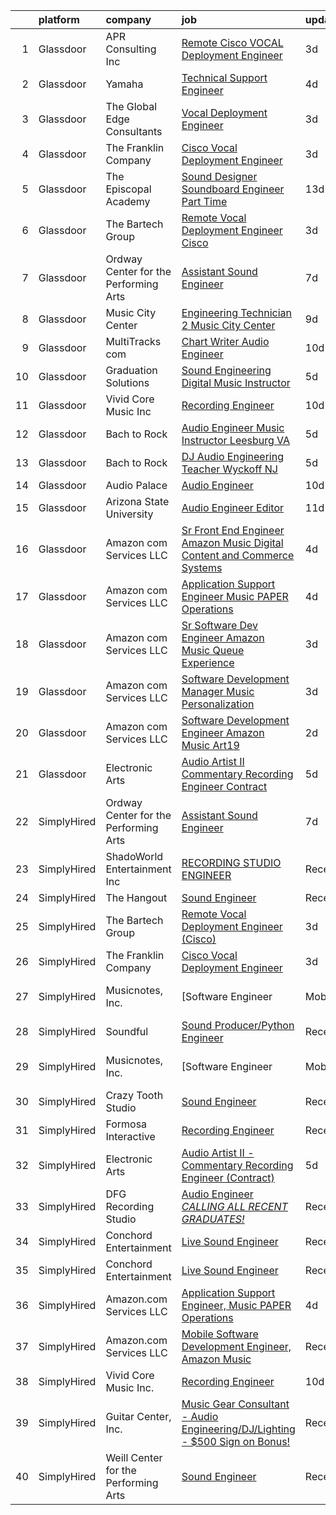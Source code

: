 

|    | platform    | company                               | job                                                                                                                                                                                                                                                                                                                                                                                                                                                                                                                                                                                                                                                                                                                                                                                                                                                                                                                                             | update_time   | location            |
|---:|:------------|:--------------------------------------|:------------------------------------------------------------------------------------------------------------------------------------------------------------------------------------------------------------------------------------------------------------------------------------------------------------------------------------------------------------------------------------------------------------------------------------------------------------------------------------------------------------------------------------------------------------------------------------------------------------------------------------------------------------------------------------------------------------------------------------------------------------------------------------------------------------------------------------------------------------------------------------------------------------------------------------------------|:--------------|:--------------------|
|  1 | Glassdoor   | APR Consulting Inc                    | [Remote Cisco VOCAL Deployment Engineer](https://www.glassdoor.com/partner/jobListing.htm?pos=105&ao=1110586&s=58&guid=0000018378acfe59bd55616d7c60195c&src=GD_JOB_AD&t=SR&vt=w&ea=1&cs=1_b86c6852&cb=1664176947240&jobListingId=1008156485063&cpc=6FC5BA77C9A4CD78&jrtk=3-0-1gdsapvp7jiiv801-1gdsapvpthapv800-2b1fe598089df277--6NYlbfkN0DKYEYS6AaSgPeXyWAkdM8_YPNZv0Ej8KjQCXpwSuT3KN5h05DBiQlmBf-mfh9BB2_ofRqWU7skeB5IBqq2DL5zYfEejiuNY52Ko5dvv2NmiAj45shTVIU_8zOFjnRKb_DM_Sf-M0N1tKWjrhCUTBFyfJ6RZFHoj7dpDYu8AK3jQwbHFnj1p9XMtu2rdtaT-GP4KWVU_rM6tWSW1dxHQ0lnfF2USwhT3anytydHbKqtxADzm93XUZWuC217AAz3FB0mQMmBzVJMNaG4dndFxzkSAA58M7ORj4Q30G3N4syeXaE4Ska6t1acfnLVT3qjvg7roWG_-IkoMfesD004goQHRRcAgFvSThnonExX4m6hu1hYcuB8d40N5HbVQmTt1uxNX1h7YZKMXPrc2qAII6A8y_3epXDlqp3arYEf18LVDzArcaijfPeMMXSKFg3ksA5nez5lbIayzmNO3asMLIckiy6mxfim4-mK7QMnP1RaEShEayj6JH-du8lsyudpAZgf-JtMq1iOIMeDpe1P_iVHup1yubhPLaZ71j3PNBvagbazQrCEWpzSSt2gO9IOPL8%3D) | 3d            | Houston, TX         |
|  2 | Glassdoor   | Yamaha                                | [Technical Support Engineer](https://www.glassdoor.com/partner/jobListing.htm?pos=113&ao=1136043&s=58&guid=0000018378acfe59bd55616d7c60195c&src=GD_JOB_AD&t=SR&vt=w&cs=1_8b9809cc&cb=1664176947241&jobListingId=1008154576004&jrtk=3-0-1gdsapvp7jiiv801-1gdsapvpthapv800-3ba57b5c6a10b506-)                                                                                                                                                                                                                                                                                                                                                                                                                                                                                                                                                                                                                                                     | 4d            | Buena Park, CA      |
|  3 | Glassdoor   | The Global Edge Consultants           | [Vocal Deployment Engineer](https://www.glassdoor.com/partner/jobListing.htm?pos=103&ao=1110586&s=58&guid=0000018378acfe59bd55616d7c60195c&src=GD_JOB_AD&t=SR&vt=w&ea=1&cs=1_83dc4188&cb=1664176947240&jobListingId=1008156365697&cpc=6FC5BA77C9A4CD78&jrtk=3-0-1gdsapvp7jiiv801-1gdsapvpthapv800-01b2045d5208986d--6NYlbfkN0A4Pd9G7Psxse2LYHgJRkYguHzML5L6KVZLzJM3sNXICnMc3eh3dt3QEYOmT_Cvlg6YqseBKYKlkgFutzcInG_Q0rjFPxEbzXj7eJ1Iw42CbcDO0F-Ic57myTUfn_5Wr1OkFXXGLIoST1_tDKid4ZU9u_ZMqLTt71Na8s6LMKVmtGCeOawuYHDWa4hUwtz7ieP7OoUjWqagclFl-0_1dzZBH_X0sVuHvNYzrWcgnJAdp3RSNeRK6D8D2L1i0trKhYnpXxruqjh46Wjn46keoKukoA41WMYMEgOffy-Ep4P8tEMw_tLWVZc1Itgw7g2D-FGi7OLFdryq6d1W6biVS9spEzu_bA1jLG4sRM7IVxs36onF35_e6OAc0Hg2_DbXXWj7nnzd2EGn4QbQzRrJj4RZrBykpIZbg476bnKHc4EsNgWrudE7V07B2UXKHQUG1fEIJUd1jgncOKLtiJQUQwTQK6aACfY2LXirsskYfE2cExw6au2c0r8One6d3BpElES946x3nNRNZhxO6oli6TIz)                                                            | 3d            | Houston, TX         |
|  4 | Glassdoor   | The Franklin Company                  | [Cisco Vocal Deployment Engineer](https://www.glassdoor.com/partner/jobListing.htm?pos=104&ao=1110586&s=58&guid=0000018378acfe59bd55616d7c60195c&src=GD_JOB_AD&t=SR&vt=w&ea=1&cs=1_9c4939f9&cb=1664176947240&jobListingId=1008156745430&cpc=1160948BCBA38B5B&jrtk=3-0-1gdsapvp7jiiv801-1gdsapvpthapv800-ea3a121012c048d6--6NYlbfkN0DhNp-al8I2iAspRguymugSBB4KybdbECcGYG81g2BLuKcZiQYBcA3Fndwaw5jeEitPUEYvzKrpxyhsHOUBVGAXiueNHeMKUeKLNTExMtCEBvqUzQ_m5_xrAk4dbfJUcIDBVB16noez5beXV9FHq-jYH3kb-yhqP4e1-ExdzbFdesqUD2DyOiOQSJlV1hUgXRkjKX74TssdSb2w_eiVGdpezsaSxWJdgbUegXYwXQWqsBQQHmVTEZ2Z40aBn7mfJf4LuRMcf_YA1xcFFgsZUTGrue4cuI7Pw5YNJCS6rxII-UYYSADBjMAqKrz4mqjCZluAkuL2tl3Uo5rwfvgzKaTS6J9L4_XO76i5gANFidq9ui92sSGUztjwcS_YfuAneA4CwKsfs-sGDg38_9mbafmCXa80R-oy9t_4lW2utYfliLXvwfGSwF5J_dXaiqpBOYzt2YKOVFp5ZGfvRqqPKZB6opGu6JtkJYz07ToHihlnpl0DujUYAU1f-39SRSyIHcU1dIF65ZueRA%3D%3D)                                                          | 3d            | Remote              |
|  5 | Glassdoor   | The Episcopal Academy                 | [Sound Designer  Soundboard Engineer  Part Time ](https://www.glassdoor.com/partner/jobListing.htm?pos=117&ao=1136043&s=58&guid=0000018378acfe59bd55616d7c60195c&src=GD_JOB_AD&t=SR&vt=w&ea=1&cs=1_2c16d436&cb=1664176947246&jobListingId=1008134158666&jrtk=3-0-1gdsapvp7jiiv801-1gdsapvpthapv800-42249c09ee087c0a-)                                                                                                                                                                                                                                                                                                                                                                                                                                                                                                                                                                                                                           | 13d           | Newtown Square, PA  |
|  6 | Glassdoor   | The Bartech Group                     | [Remote Vocal Deployment Engineer  Cisco ](https://www.glassdoor.com/partner/jobListing.htm?pos=102&ao=1110586&s=58&guid=0000018378acfe59bd55616d7c60195c&src=GD_JOB_AD&t=SR&vt=w&ea=1&cs=1_3341f8fa&cb=1664176947240&jobListingId=1008156820135&cpc=AF02A54CD0F60729&jrtk=3-0-1gdsapvp7jiiv801-1gdsapvpthapv800-1f8531641e378bfe--6NYlbfkN0C7-FDDT93s0qSKP7uYkdNgAgpSNvwlK8pJNTkcTbZQJnKDJjfvl1yFU2JPCK1oIIqIyhV9fkHpoGz8OVtwTt2NY7ZLQYksisShQVH0P4R8EJib1JrhNB5PFK5iCTt8tgyFHwsKhhXetKgTeg6CjU3tgl6L2gx2B2HsLblxl-TxgreRyqgigKfx7NN7VIxfESSm1CJJekXkOdkc9zW5_TiXSfl3pVKoQ7ZEKMN2ukZq3IMAj7SlRgqNax1KMnlgda1GOT_pSJDJRqchpb8BUJxw-eirb3-p7N5jbUJBpDcndpkU1lcKE25skJWqqIqMkZYQ5wqPuoBE22nG9cyz6YtcoC7RJ5EZALJi0kU82Dr9fiLM61YUCnqCkxCAW-PxMVZgDVbRkErms8gMmXHR3duag7lhnB364tNISUGt9kDjU-io4cuO36k9Vek2h4d98mX9J25DsDYVekd-sP_Kz55kpMwyG0EJTpmBqZ6XcUNkYsj-R8scmh8zbHc_ajr4VKQ%3D)                                                               | 3d            | Branchburg, NJ      |
|  7 | Glassdoor   | Ordway Center for the Performing Arts | [Assistant Sound Engineer](https://www.glassdoor.com/partner/jobListing.htm?pos=106&ao=1136043&s=58&guid=0000018378acfe59bd55616d7c60195c&src=GD_JOB_AD&t=SR&vt=w&ea=1&cs=1_ae338e85&cb=1664176947240&jobListingId=1008147271423&jrtk=3-0-1gdsapvp7jiiv801-1gdsapvpthapv800-8cd05db7d9014b72-)                                                                                                                                                                                                                                                                                                                                                                                                                                                                                                                                                                                                                                                  | 7d            | Saint Paul, MN      |
|  8 | Glassdoor   | Music City Center                     | [Engineering Technician 2   Music City Center](https://www.glassdoor.com/partner/jobListing.htm?pos=119&ao=1136043&s=58&guid=0000018378acfe59bd55616d7c60195c&src=GD_JOB_AD&t=SR&vt=w&ea=1&cs=1_3c89ba1a&cb=1664176947247&jobListingId=1008144780824&jrtk=3-0-1gdsapvp7jiiv801-1gdsapvpthapv800-9b4715f52be0fb3d-)                                                                                                                                                                                                                                                                                                                                                                                                                                                                                                                                                                                                                              | 9d            | Nashville, TN       |
|  9 | Glassdoor   | MultiTracks com                       | [Chart Writer   Audio Engineer](https://www.glassdoor.com/partner/jobListing.htm?pos=108&ao=1136043&s=58&guid=0000018378acfe59bd55616d7c60195c&src=GD_JOB_AD&t=SR&vt=w&cs=1_81c7cb6d&cb=1664176947241&jobListingId=1008142207996&jrtk=3-0-1gdsapvp7jiiv801-1gdsapvpthapv800-ccfc7e7d8acd7691-)                                                                                                                                                                                                                                                                                                                                                                                                                                                                                                                                                                                                                                                  | 10d           | Cedar Park, TX      |
| 10 | Glassdoor   | Graduation Solutions                  | [Sound Engineering Digital Music Instructor](https://www.glassdoor.com/partner/jobListing.htm?pos=115&ao=1136043&s=58&guid=0000018378acfe59bd55616d7c60195c&src=GD_JOB_AD&t=SR&vt=w&ea=1&cs=1_70a70936&cb=1664176947246&jobListingId=1008151772475&jrtk=3-0-1gdsapvp7jiiv801-1gdsapvpthapv800-886b04f211aafcf9-)                                                                                                                                                                                                                                                                                                                                                                                                                                                                                                                                                                                                                                | 5d            | Mesa, AZ            |
| 11 | Glassdoor   | Vivid Core Music Inc                  | [Recording Engineer](https://www.glassdoor.com/partner/jobListing.htm?pos=101&ao=1110586&s=58&guid=0000018378acfe59bd55616d7c60195c&src=GD_JOB_AD&t=SR&vt=w&ea=1&cs=1_0b52415c&cb=1664176947240&jobListingId=1008142257860&cpc=F41FEAB56D215062&jrtk=3-0-1gdsapvp7jiiv801-1gdsapvpthapv800-cce2a0d466442279--6NYlbfkN0DkJZbh_dCMJjun8NuS612hyyS_QpFM9YUvOs9QU76VtdbRLYFsamJ9G3k34CI2sgGLV3oPYYU-Y0xwVqVhtUxz4H86wNxC5cAe5xdl0NHdR3Aa0VX1tFWNEb-YxEB428YuhitVHcTpQ3sJYfo0Cs1e67HevCcTmEH-7xGXCGebobpQ3QmFQGmB1gOdhT7XNFt49MKhsfyrvcXMAj38Fcy7QttVwL3_Itk9IIZXRGY3EKHO9dpQ6Q1ciA7i8RdOcbcBP65rudt0X4ZS5YY-Ge2HPjFdv_gkfZi-Ta6x1wwBiqlDu6Tdf1CvIKW1tXpyLnbffVRiFfanBh4oAgSA0ZDYRJ6szpuB814xpSXkoMAVJbGXTb7RGtJpaKEpNE0ET83NwQ6vti3DLr2Kd8QXUDujKDguUigqeSo1tguV-OeXU97EYPGrG7hEk173GcNKykCgfADV0pw1x5zYcagU58vw9Zs2c0Fdb63OUgjWjq6qvB46jsLyXF-1ZOjjduNsfbE%3D)                                                                                     | 10d           | Saint Louis, MO     |
| 12 | Glassdoor   | Bach to Rock                          | [Audio Engineer Music Instructor   Leesburg  VA](https://www.glassdoor.com/partner/jobListing.htm?pos=118&ao=1136043&s=58&guid=0000018378acfe59bd55616d7c60195c&src=GD_JOB_AD&t=SR&vt=w&ea=1&cs=1_33bfef65&cb=1664176947246&jobListingId=1008152013073&jrtk=3-0-1gdsapvp7jiiv801-1gdsapvpthapv800-8e82a1ddb6f8903e-)                                                                                                                                                                                                                                                                                                                                                                                                                                                                                                                                                                                                                            | 5d            | Leesburg, VA        |
| 13 | Glassdoor   | Bach to Rock                          | [DJ   Audio Engineering Teacher  Wyckoff NJ](https://www.glassdoor.com/partner/jobListing.htm?pos=120&ao=1136043&s=58&guid=0000018378acfe59bd55616d7c60195c&src=GD_JOB_AD&t=SR&vt=w&ea=1&cs=1_cb517227&cb=1664176947247&jobListingId=1008152013499&jrtk=3-0-1gdsapvp7jiiv801-1gdsapvpthapv800-224c105a95700982-)                                                                                                                                                                                                                                                                                                                                                                                                                                                                                                                                                                                                                                | 5d            | Wyckoff, NJ         |
| 14 | Glassdoor   | Audio Palace                          | [Audio Engineer](https://www.glassdoor.com/partner/jobListing.htm?pos=114&ao=1136043&s=58&guid=0000018378acfe59bd55616d7c60195c&src=GD_JOB_AD&t=SR&vt=w&ea=1&cs=1_b51975c9&cb=1664176947241&jobListingId=1008142812191&jrtk=3-0-1gdsapvp7jiiv801-1gdsapvpthapv800-1eaa16ddf4411fa3-)                                                                                                                                                                                                                                                                                                                                                                                                                                                                                                                                                                                                                                                            | 10d           | Virginia Beach, VA  |
| 15 | Glassdoor   | Arizona State University              | [Audio Engineer Editor](https://www.glassdoor.com/partner/jobListing.htm?pos=110&ao=1136043&s=58&guid=0000018378acfe59bd55616d7c60195c&src=GD_JOB_AD&t=SR&vt=w&cs=1_d81aac34&cb=1664176947241&jobListingId=1008140425327&jrtk=3-0-1gdsapvp7jiiv801-1gdsapvpthapv800-89bab4b42d4210d4-)                                                                                                                                                                                                                                                                                                                                                                                                                                                                                                                                                                                                                                                          | 11d           | Phoenix, AZ         |
| 16 | Glassdoor   | Amazon com Services LLC               | [Sr  Front End Engineer  Amazon Music   Digital Content and Commerce Systems](https://www.glassdoor.com/partner/jobListing.htm?pos=121&ao=1136043&s=58&guid=0000018378acfe59bd55616d7c60195c&src=GD_JOB_AD&t=SR&vt=w&cs=1_37139461&cb=1664176947247&jobListingId=1008154125045&jrtk=3-0-1gdsapvp7jiiv801-1gdsapvpthapv800-89a5e2e83fda9f2b-)                                                                                                                                                                                                                                                                                                                                                                                                                                                                                                                                                                                                    | 4d            | United States       |
| 17 | Glassdoor   | Amazon com Services LLC               | [Application Support Engineer  Music PAPER Operations](https://www.glassdoor.com/partner/jobListing.htm?pos=109&ao=1136043&s=58&guid=0000018378acfe59bd55616d7c60195c&src=GD_JOB_AD&t=SR&vt=w&cs=1_2dc3a1ca&cb=1664176947241&jobListingId=1008152899544&jrtk=3-0-1gdsapvp7jiiv801-1gdsapvpthapv800-da5674eb3ca5b053-)                                                                                                                                                                                                                                                                                                                                                                                                                                                                                                                                                                                                                           | 4d            | Sunnyvale, CA       |
| 18 | Glassdoor   | Amazon com Services LLC               | [Sr  Software Dev Engineer  Amazon Music  Queue Experience ](https://www.glassdoor.com/partner/jobListing.htm?pos=112&ao=1136043&s=58&guid=0000018378acfe59bd55616d7c60195c&src=GD_JOB_AD&t=SR&vt=w&cs=1_cf0d58b9&cb=1664176947241&jobListingId=1008156335100&jrtk=3-0-1gdsapvp7jiiv801-1gdsapvpthapv800-26cbaca9c7488deb-)                                                                                                                                                                                                                                                                                                                                                                                                                                                                                                                                                                                                                     | 3d            | Irvine, CA          |
| 19 | Glassdoor   | Amazon com Services LLC               | [Software Development Manager   Music Personalization](https://www.glassdoor.com/partner/jobListing.htm?pos=116&ao=1136043&s=58&guid=0000018378acfe59bd55616d7c60195c&src=GD_JOB_AD&t=SR&vt=w&cs=1_8d8804fe&cb=1664176947246&jobListingId=1008156336957&jrtk=3-0-1gdsapvp7jiiv801-1gdsapvpthapv800-e6f11afe7735bdbf-)                                                                                                                                                                                                                                                                                                                                                                                                                                                                                                                                                                                                                           | 3d            | San Francisco, CA   |
| 20 | Glassdoor   | Amazon com Services LLC               | [Software Development Engineer   Amazon Music  Art19](https://www.glassdoor.com/partner/jobListing.htm?pos=111&ao=1136043&s=58&guid=0000018378acfe59bd55616d7c60195c&src=GD_JOB_AD&t=SR&vt=w&cs=1_2c448e51&cb=1664176947241&jobListingId=1008158311459&jrtk=3-0-1gdsapvp7jiiv801-1gdsapvpthapv800-c39e6a78d2cae353-)                                                                                                                                                                                                                                                                                                                                                                                                                                                                                                                                                                                                                            | 2d            | San Francisco, CA   |
| 21 | Glassdoor   | Electronic Arts                       | [Audio Artist II   Commentary Recording Engineer  Contract ](https://www.glassdoor.com/partner/jobListing.htm?pos=107&ao=1136043&s=58&guid=0000018378acfe59bd55616d7c60195c&src=GD_JOB_AD&t=SR&vt=w&cs=1_98687157&cb=1664176947240&jobListingId=1008151770801&jrtk=3-0-1gdsapvp7jiiv801-1gdsapvpthapv800-015c7e198e835cb0-)                                                                                                                                                                                                                                                                                                                                                                                                                                                                                                                                                                                                                     | 5d            | Orlando, FL         |
| 22 | SimplyHired | Ordway Center for the Performing Arts | [Assistant Sound Engineer](https://www.simplyhired.com/job/oAz7NyyvUdDGHYOKQlYUSvDO7W8-T45vVAZqDpnNVFXBu-qlzfnlMQ?q=music+engineer)                                                                                                                                                                                                                                                                                                                                                                                                                                                                                                                                                                                                                                                                                                                                                                                                             | 7d            | Saint Paul, MN      |
| 23 | SimplyHired | ShadoWorld Entertainment Inc          | [RECORDING STUDIO ENGINEER](https://www.simplyhired.com/job/LuUo1uNsflz97Kc2VUvstOqF-GlyVnesKKVECsAsCY7m3CzEC5ML1A?q=music+engineer)                                                                                                                                                                                                                                                                                                                                                                                                                                                                                                                                                                                                                                                                                                                                                                                                            | Recently      | Los Angeles, CA     |
| 24 | SimplyHired | The Hangout                           | [Sound Engineer](https://www.simplyhired.com/job/pPtma4KfpJL8yv0IV160PCctZ7zJieTNPnwDrISJ5-REzhgDQyRTVw?q=music+engineer)                                                                                                                                                                                                                                                                                                                                                                                                                                                                                                                                                                                                                                                                                                                                                                                                                       | Recently      | Myrtle Beach, SC    |
| 25 | SimplyHired | The Bartech Group                     | [Remote Vocal Deployment Engineer (Cisco)](https://www.simplyhired.com/job/8NbH0fz61MLEoJNUSXMtPkZEm-NUJbSPH8O_3Kv-muvBexxLhmEAEg?q=music+engineer)                                                                                                                                                                                                                                                                                                                                                                                                                                                                                                                                                                                                                                                                                                                                                                                             | 3d            | Branchburg, NJ      |
| 26 | SimplyHired | The Franklin Company                  | [Cisco Vocal Deployment Engineer](https://www.simplyhired.com/job/GDTLT7BKiPI1Pj5lYazVi9zcyWJbv7V9mJzrJ02phFPPJSkiRp5nuA?q=music+engineer)                                                                                                                                                                                                                                                                                                                                                                                                                                                                                                                                                                                                                                                                                                                                                                                                      | 3d            | Remote              |
| 27 | SimplyHired | Musicnotes, Inc.                      | [Software Engineer | Mobile Apps | Music Industry](https://www.simplyhired.com/job/k8E4fg8SWWqgvPsk4kBA2CqJDhhUZAmYysUfvRGHibz7cVQEY9wzyw?q=music+engineer)                                                                                                                                                                                                                                                                                                                                                                                                                                                                                                                                                                                                                                                                                                                                                                                     | Recently      | Remote              |
| 28 | SimplyHired | Soundful                              | [Sound Producer/Python Engineer](https://www.simplyhired.com/job/fKwTfqRWVzhZJJT6yoybTUB5_pL76wxlddnu6kqy2_naoU7JVaHVBQ?q=music+engineer)                                                                                                                                                                                                                                                                                                                                                                                                                                                                                                                                                                                                                                                                                                                                                                                                       | Recently      | Remote              |
| 29 | SimplyHired | Musicnotes, Inc.                      | [Software Engineer | Mobile Apps | Music Industry](https://www.simplyhired.com/job/k8E4fg8SWWqgvPsk4kBA2CqJDhhUZAmYysUfvRGHibz7cVQEY9wzyw?q=music+engineer)                                                                                                                                                                                                                                                                                                                                                                                                                                                                                                                                                                                                                                                                                                                                                                                     | Recently      | Remote              |
| 30 | SimplyHired | Crazy Tooth Studio                    | [Sound Engineer](https://www.simplyhired.com/job/kb_TW84WGkBYp6MVGX9lUxLrs43w7gogryWwVWg0cJ2HBhOE-9NzJQ?q=music+engineer)                                                                                                                                                                                                                                                                                                                                                                                                                                                                                                                                                                                                                                                                                                                                                                                                                       | Recently      | Reno, NV            |
| 31 | SimplyHired | Formosa Interactive                   | [Recording Engineer](https://www.simplyhired.com/job/29sDM0Sr9JlQYH7solN3F74VDbJwVqpkxGxp49jc-twKzjzyunLXRQ?q=music+engineer)                                                                                                                                                                                                                                                                                                                                                                                                                                                                                                                                                                                                                                                                                                                                                                                                                   | Recently      | Los Angeles, CA     |
| 32 | SimplyHired | Electronic Arts                       | [Audio Artist II - Commentary Recording Engineer (Contract)](https://www.simplyhired.com/job/IiscYUpGC_NL4DSY3dGDS6JkJcby0DRLjn3DCTwGXI75E5ShpVvKAw?q=music+engineer)                                                                                                                                                                                                                                                                                                                                                                                                                                                                                                                                                                                                                                                                                                                                                                           | 5d            | Orlando, FL         |
| 33 | SimplyHired | DFG Recording Studio                  | [Audio Engineer *CALLING ALL RECENT GRADUATES!*](https://www.simplyhired.com/job/PiqGQxWLw6vUGDkTZbSgkQCJkK2Cpy_eGD64oksENeGPAesJ5YsuSA?q=music+engineer)                                                                                                                                                                                                                                                                                                                                                                                                                                                                                                                                                                                                                                                                                                                                                                                       | Recently      | Orange, NJ          |
| 34 | SimplyHired | Conchord Entertainment                | [Live Sound Engineer](https://www.simplyhired.com/job/UEA40oo_tuyiPqvpC2XRNDDUAd6VWYQaSSZopTq90hge9e7ynS5vdw?q=music+engineer)                                                                                                                                                                                                                                                                                                                                                                                                                                                                                                                                                                                                                                                                                                                                                                                                                  | Recently      | Boston, MA          |
| 35 | SimplyHired | Conchord Entertainment                | [Live Sound Engineer](https://www.simplyhired.com/job/UEA40oo_tuyiPqvpC2XRNDDUAd6VWYQaSSZopTq90hge9e7ynS5vdw?q=music+engineer)                                                                                                                                                                                                                                                                                                                                                                                                                                                                                                                                                                                                                                                                                                                                                                                                                  | Recently      | Boston, MA          |
| 36 | SimplyHired | Amazon.com Services LLC               | [Application Support Engineer, Music PAPER Operations](https://www.simplyhired.com/job/2fLAGXccZ7udfuxjyvA83nwOwZjJgziKvp2QzKqHHPRuTBY93f66AA?q=music+engineer)                                                                                                                                                                                                                                                                                                                                                                                                                                                                                                                                                                                                                                                                                                                                                                                 | 4d            | Sunnyvale, CA       |
| 37 | SimplyHired | Amazon.com Services LLC               | [Mobile Software Development Engineer, Amazon Music](https://www.simplyhired.com/job/rsCpBFn9OPkke_bvO-qBzJn5h5ReCdfOAt4WT5ZVWGLUNKcNA3LNNA?q=music+engineer)                                                                                                                                                                                                                                                                                                                                                                                                                                                                                                                                                                                                                                                                                                                                                                                   | Recently      | Remote +3 locations |
| 38 | SimplyHired | Vivid Core Music Inc.                 | [Recording Engineer](https://www.simplyhired.com/job/tBKAbYf-RGnH7uPsOnaBGPWj0-TCICe_evf7DjRKj_4B6Pe6As-y8A?q=music+engineer)                                                                                                                                                                                                                                                                                                                                                                                                                                                                                                                                                                                                                                                                                                                                                                                                                   | 10d           | St. Louis, MO       |
| 39 | SimplyHired | Guitar Center, Inc.                   | [Music Gear Consultant - Audio Engineering/DJ/Lighting - $500 Sign on Bonus!](https://www.simplyhired.com/job/A1q2-hoFBf33n2hzvrtqJdUCpA-f5UgA83I6sNug1CkHmCGdLFdqzA?q=music+engineer)                                                                                                                                                                                                                                                                                                                                                                                                                                                                                                                                                                                                                                                                                                                                                          | Recently      | Nashville, TN       |
| 40 | SimplyHired | Weill Center for the Performing Arts  | [Sound Engineer](https://www.simplyhired.com/job/ALqiQ466UL9ATzM8C5SyNTShJGTz8qexuvg_a93UOhRx-CD-0dbSQw?q=music+engineer)                                                                                                                                                                                                                                                                                                                                                                                                                                                                                                                                                                                                                                                                                                                                                                                                                       | Recently      | Sheboygan, WI       |